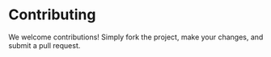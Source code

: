 # Contributing

We welcome contributions! Simply fork the project, make your changes, and submit a pull request.
